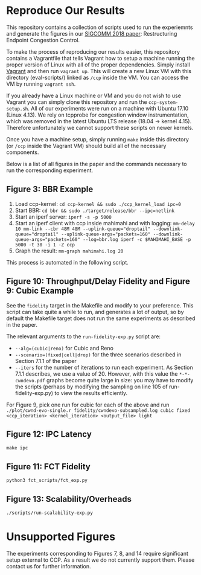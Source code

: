 Reproduce Our Results
=====================

This repository contains a collection of scripts used to run the experiemnts and generate the figures in
our [SIGCOMM 2018 paper](https://akshayn.xyz/res/ccp-sigcomm18.pdf): Restructuring Endpoint Congestion Control.

To make the process of reproducing our results easier, this repository contains
a Vagrantfile that tells Vagrant how to setup a machine running the proper
version of Linux with all of the proper dependencies. Simply install
[Vagrant](https://www.vagrantup.com) and then run `vagrant up`. This will
create a new Linux VM with this directory (eval-scripts/) linked as `/ccp`
inside the VM. You can access the VM by running `vagrant ssh`.

If you already have a Linux machine or VM and you do not wish to use Vagrant you can simply clone this
repository and run the `ccp-system-setup.sh`. All of our experiments were run on
a machine with Ubuntu 17.10 (Linux 4.13). We rely on tcpprobe for congestion window instrumentation, which was removed in the latest Ubuntu LTS release (18.04 -> kernel 4.15). Therefore unfortunately we cannot support these scripts on newer kernels.

Once you have a machine setup, simply running `make` inside this directory (or `/ccp`
inside the Vagrant VM) should build all of the necessary components. 

Below is a list of all figures in the paper and the commands necessary to run the corresponding experiment.

## Figure 3: BBR Example

1. Load ccp-kernel: `cd ccp-kernel && sudo ./ccp_kernel_load ipc=0`
2. Start BBR: `cd bbr && sudo ./target/release/bbr --ipc=netlink`
3. Start an iperf server: `iperf -s -p 5000`
4. Start an iperf client with ccp inside mahimahi and with logging:
`mm-delay 10 mm-link --cbr 48M 48M --uplink-queue="droptail" --downlink-queue="droptail" --uplink-queue-args="packets=160" --downlink-queue-args="packets=160" --log=bbr.log iperf -c $MAHIMAHI_BASE -p 5000 -t 30 -i 1 -Z ccp`
5. Graph the result: `mm-graph mahimahi.log 20`

This process is automated in the following script.

## Figure 10: Throughput/Delay Fidelity and Figure 9: Cubic Example

See the `fidelity` target in the Makefile and modify to your preference. This script can take quite a while to run, and generates a lot of output, so by default the Makefile target does not run the same experiments as described in the paper.

The relevant arguments to the `run-fidelity-exp.py` script are:
- `--alg=(cubic|reno)` for Cubic and Reno
- `--scenario=(fixed|cell|drop)` for the three scenarios described in Section 7.1.1 of the paper
- `--iters` for the number of iterations to run each experiment. As Section 7.1.1 describes, we use a value of 20. However, with this value the `*-*-cwndevo.pdf` graphs become quite large in size: you may have to modify the scripts (perhaps by modifying the sampling on line 105 of run-fidelity-exp.py) to view the results efficiently.

For Figure 9, pick one run for cubic for each of the above and run
`./plot/cwnd-evo-single.r fidelity/cwndevo-subsampled.log cubic fixed <ccp_iteration> <kernel_iteration> <output_file> light`

## Figure 12: IPC Latency

`make ipc` 

## Figure 11: FCT Fidelity

`python3 fct_scripts/fct_exp.py`

## Figure 13: Scalability/Overheads

`./scripts/run-scalability-exp.py`

# Unsupported Figures

The experiments corresponding to Figures 7, 8, and 14 require significant setup external to CCP. As a result we do not currently support them. 
Please contact us for further information.

